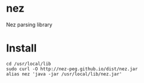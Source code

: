 # nez
Nez parsing library

Install
=======

```
cd /usr/local/lib
sudo curl -O http://nez-peg.github.io/dist/nez.jar
alias nez 'java -jar /usr/local/lib/nez.jar'
```
